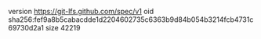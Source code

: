 version https://git-lfs.github.com/spec/v1
oid sha256:fef9a8b5cabacdde1d2204602735c6363b9d84b054b3214fcb4731c69730d2a1
size 42219
